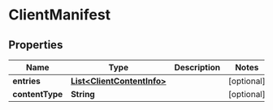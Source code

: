

# ClientManifest


## Properties

| Name | Type | Description | Notes |
|------------ | ------------- | ------------- | -------------|
|**entries** | [**List&lt;ClientContentInfo&gt;**](ClientContentInfo.md) |  |  [optional] |
|**contentType** | **String** |  |  [optional] |



